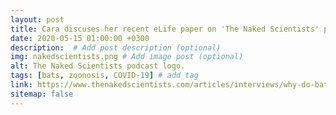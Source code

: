 ```yaml
---
layout: post
title: Cara discuses her recent eLife paper on 'The Naked Scientists' podcast
date: 2020-05-15 01:00:00 +0300
description:  # Add post description (optional)
img: nakedscientists.png # Add image post (optional)
alt: The Naked Scientists podcast logo.
tags: [bats, zoonosis, COVID-19] # add tag
link: https://www.thenakedscientists.com/articles/interviews/why-do-bats-carry-deadly-viruses
sitemap: false
---
```

